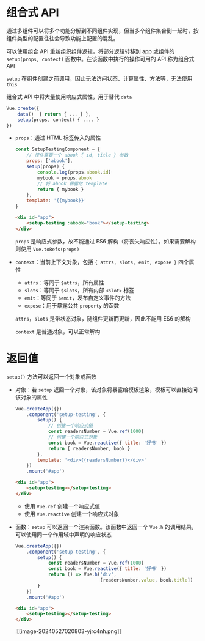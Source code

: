 # 组合式 API

通过多组件可以将多个功能分解到不同组件实现，但当多个组件集合到一起时，按组件类型的配置往往会导致功能上配置的混乱。

可以使用组合 API 重新组织组件逻辑，将部分逻辑转移到 app 或组件的 `setup(props, context)` 函数中。在该函数中执行的操作可用的 API 称为组合式 API

`setup` 在组件创建之前调用，因此无法访问状态、计算属性、方法等，无法使用 `this`

组合式 API 中将大量使用<span data-type="text" parent-style="color: var(--b3-card-info-color);background-color: var(--b3-card-info-background);">响应式属性</span>，用于替代 `data`

```js
Vue.create({
    data()  { return { ... } },
    setup(props, context) { .... }
})
```

* `props`：通过 HTML 标签传入的属性

  ```js
  const SetupTestingComponent = {
      // 控件需要一个 abook { id, title } 参数
      props: ['abook'],
      setup(props) {
          console.log(props.abook.id)
          mybook = props.abook
          // 将 abook 暴露给 template
          return { mybook }
      },
      template: '{{mybook}}'
  }
  ```

  ```html
  <div id="app">
      <setup-testing :abook="book"></setup-testing>
  </div>
  ```

  `props` 是响应式参数，故不能通过 ES6 解构（将丧失响应性）。如果需要解构则使用 `Vue.toRefs(props)`
* `context`：当前上下文对象，包括 `{ attrs, slots, emit, expose }` 四个属性

  * `attrs`：等同于 `$attrs`，所有属性
  * `slots`：等同于 `$slots`，所有内部 `<slot>` 标签
  * `emit`：等同于 `$emit`，发布自定义事件的方法
  * `expose`：用于暴露公共 `property` 的函数

  `attrs`，`slots` 是带状态对象，随组件更新而更新，因此不能用 ES6 的解构

  `context` 是普通对象，可以正常解构

# 返回值

`setup()` 方法可以返回一个对象或函数

* 对象：若 `setup` 返回一个对象，该对象将暴露给模板渲染，模板可以直接访问该对象的属性

  ```js
  Vue.createApp({})
      .component('setup-testing', {
          setup() {
              // 创建一个响应式值
              const readersNumber = Vue.ref(1000)
              // 创建一个响应式对象
              const book = Vue.reactive({ title: '好书' })
              return { readersNumber, book }
          },
          template: '<div>{{readersNumber}}</div>'
      })
      .mount('#app')
  ```

  ```html
  <div id="app">
      <setup-testing></setup-testing>
  </div>
  ```

  * 使用 `Vue.ref` 创建一个响应式值
  * 使用 `Vue.reactive` 创建一个响应式对象
* 函数：`setup` 可以返回一个渲染函数。该函数中返回一个 `Vue.h` 的调用结果，可以使用同一个作用域中声明的响应状态

  ```js
  Vue.createApp({})
      .component('setup-testing', {
          setup() {
              const readersNumber = Vue.ref(1000)
              const book = Vue.reactive({ title: '好书' })
              return () => Vue.h('div', 
                                 [readersNumber.value, book.title])
          }
      })
      .mount('#app')
  ```

  ```html
  <div id="app">
      <setup-testing></setup-testing>
  </div>
  ```

  ![[image-20240527020803-yjrc4nh.png]]

‍
